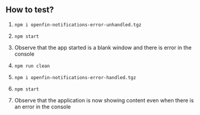 ## How to test?

1. `npm i openfin-notifications-error-unhandled.tgz`
2. `npm start`
3. Observe that the app started is a blank window and there is error in the console

4. `npm run clean`
5. `npm i openfin-notifications-error-handled.tgz`
6. `npm start`
7. Observe that the application is now showing content even when there is an error in the console
